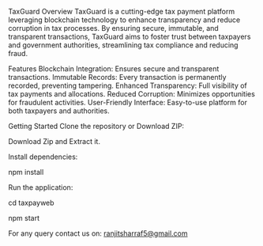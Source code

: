 TaxGuard
Overview
TaxGuard is a cutting-edge tax payment platform leveraging blockchain technology to enhance transparency and reduce corruption in tax processes. By ensuring secure, immutable, and transparent transactions, TaxGuard aims to foster trust between taxpayers and government authorities, streamlining tax compliance and reducing fraud.

Features
Blockchain Integration: Ensures secure and transparent transactions.
Immutable Records: Every transaction is permanently recorded, preventing tampering.
Enhanced Transparency: Full visibility of tax payments and allocations.
Reduced Corruption: Minimizes opportunities for fraudulent activities.
User-Friendly Interface: Easy-to-use platform for both taxpayers and authorities.

Getting Started
Clone the repository or Download ZIP:

Download Zip and Extract it.


Install dependencies:

npm install

Run the application:

cd taxpayweb

npm start

For any query contact us on: ranjitsharraf5@gmail.com
